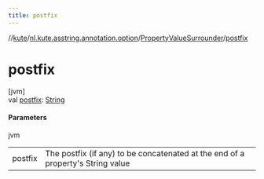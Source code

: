 ```yaml
---
title: postfix
---
```

//[kute](../../../index.html)/[nl.kute.asstring.annotation.option](../index.html)/[PropertyValueSurrounder](index.html)/[postfix](postfix.html)



# postfix



[jvm]\
val [postfix](postfix.html): [String](https://kotlinlang.org/api/latest/jvm/stdlib/kotlin/-string/index.html)



#### Parameters


jvm

| | |
|---|---|
| postfix | The postfix (if any) to be concatenated at the end of a property's String value |





